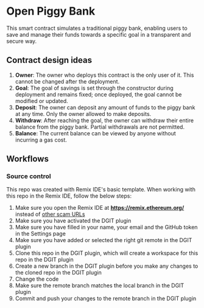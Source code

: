 # Open Piggy Bank

This smart contract simulates a traditional piggy bank, enabling users to save and manage their funds towards a specific goal in a transparent and secure way.

## Contract design ideas

1. **Owner**: The owner who deploys this contract is the only user of it. This cannot be changed after the deployment.
2. **Goal**: The goal of savings is set through the constructor during deployment and remains fixed; once deployed, the goal cannot be modified or updated.
3. **Deposit**: The owner can deposit any amount of funds to the piggy bank at any time. Only the owner allowed to make deposits.
4. **Withdraw**: After reaching the goal, the owner can withdraw their entire balance from the piggy bank. Partial withdrawals are not permitted.
5. **Balance**: The current balance can be viewed by anyone without incurring a gas cost.

## Workflows

### Source control

This repo was created with Remix IDE's basic template. When working with this repo in the Remix IDE, follow the below steps:

1. Make sure you open the Remix IDE at **https://remix.ethereum.org/** instead of [other scam URLs](https://medium.com/remix-ide/remix-in-youtube-crypto-scams-71c338da32d)
2. Make sure you have activated the DGIT plugin
3. Make sure you have filled in your name, your email and the GitHub token in the Settings page
4. Make sure you have added or selected the right git remote in the DGIT plugin
5. Clone this repo in the DGIT plugin, which will create a workspace for this repo in the DGIT plugin
6. Create a new branch in the DGIT plugin before you make any changes to the cloned repo in the DGIT plugin
7. Change the code
8. Make sure the remote branch matches the local branch in the DGIT plugin
9. Commit and push your changes to the remote branch in the DGIT plugin
